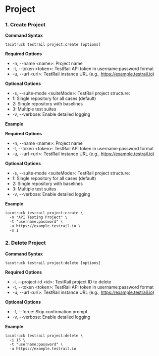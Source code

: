 # Project

### 1. Create Project

**Command Syntax**

```
tacotruck testrail project:create [options]
```

**Required Options**

* -n, --name \<name>: Project name
* -t, --token \<token>: TestRail API token in username:password format
* -u, --url \<url>: TestRail instance URL (e.g., https://example.testrail.io)

**Optional Options**

* -s, --suite-mode \<suiteMode>: TestRail project structure:
* 1: Single repository for all cases (default)
* 2: Single repository with baselines
* 3: Multiple test suites
* -v, --verbose: Enable detailed logging

**Example**

**Required Options**

* -n, --name \<name>: Project name
* -t, --token \<token>: TestRail API token in username:password format
* -u, --url \<url>: TestRail instance URL (e.g., https://example.testrail.io)

**Optional Options**

* -s, --suite-mode \<suiteMode>: TestRail project structure:
* 1: Single repository for all cases (default)
* 2: Single repository with baselines
* 3: Multiple test suites
* -v, --verbose: Enable detailed logging

**Example**

```
tacotruck testrail project:create \
  -n "API Testing Project" \
  -t "username:password" \
  -u https://example.testrail.io \
  -s 1
```

### 2. Delete Project

**Command Syntax**

```
tacotruck testrail project:delete [options]
```

**Required Options**

* -i, --project-id \<id>: TestRail project ID to delete
* -t, --token \<token>: TestRail API token in username:password format
* -u, --url \<url>: TestRail instance URL (e.g., https://example.testrail.io)

**Optional Options**

* -f, --force: Skip confirmation prompt
* -v, --verbose: Enable detailed logging

**Example**

```
tacotruck testrail project:delete \
  -i 15 \
  -t "username:password" \
  -u https://example.testrail.io
```

